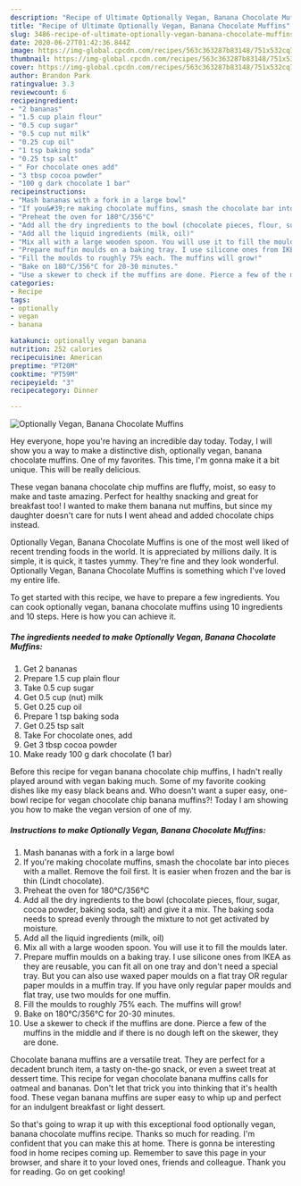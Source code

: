 ```yaml
---
description: "Recipe of Ultimate Optionally Vegan, Banana Chocolate Muffins"
title: "Recipe of Ultimate Optionally Vegan, Banana Chocolate Muffins"
slug: 3486-recipe-of-ultimate-optionally-vegan-banana-chocolate-muffins
date: 2020-06-27T01:42:36.844Z
image: https://img-global.cpcdn.com/recipes/563c363287b83148/751x532cq70/optionally-vegan-banana-chocolate-muffins-recipe-main-photo.jpg
thumbnail: https://img-global.cpcdn.com/recipes/563c363287b83148/751x532cq70/optionally-vegan-banana-chocolate-muffins-recipe-main-photo.jpg
cover: https://img-global.cpcdn.com/recipes/563c363287b83148/751x532cq70/optionally-vegan-banana-chocolate-muffins-recipe-main-photo.jpg
author: Brandon Park
ratingvalue: 3.3
reviewcount: 6
recipeingredient:
- "2 bananas"
- "1.5 cup plain flour"
- "0.5 cup sugar"
- "0.5 cup nut milk"
- "0.25 cup oil"
- "1 tsp baking soda"
- "0.25 tsp salt"
- " For chocolate ones add"
- "3 tbsp cocoa powder"
- "100 g dark chocolate 1 bar"
recipeinstructions:
- "Mash bananas with a fork in a large bowl"
- "If you&#39;re making chocolate muffins, smash the chocolate bar into pieces with a mallet. Remove the foil first. It is easier when frozen and the bar is thin (Lindt chocolate)."
- "Preheat the oven for 180°C/356°C"
- "Add all the dry ingredients to the bowl (chocolate pieces, flour, sugar, cocoa powder, baking soda, salt) and give it a mix. The baking soda needs to spread evenly through the mixture to not get activated by moisture."
- "Add all the liquid ingredients (milk, oil)"
- "Mix all with a large wooden spoon. You will use it to fill the moulds later."
- "Prepare muffin moulds on a baking tray. I use silicone ones from IKEA as they are reusable, you can fit all on one tray and don&#39;t need a special tray. But you can also use waxed paper moulds on a flat tray OR regular paper moulds in a muffin tray. If you have only regular paper moulds and flat tray, use two moulds for one muffin."
- "Fill the moulds to roughly 75% each. The muffins will grow!"
- "Bake on 180°C/356°C for 20-30 minutes."
- "Use a skewer to check if the muffins are done. Pierce a few of the muffins in the middle and if there is no dough left on the skewer, they are done."
categories:
- Recipe
tags:
- optionally
- vegan
- banana

katakunci: optionally vegan banana 
nutrition: 252 calories
recipecuisine: American
preptime: "PT20M"
cooktime: "PT59M"
recipeyield: "3"
recipecategory: Dinner

---
```



![Optionally Vegan, Banana Chocolate Muffins](https://img-global.cpcdn.com/recipes/563c363287b83148/751x532cq70/optionally-vegan-banana-chocolate-muffins-recipe-main-photo.jpg)

Hey everyone, hope you're having an incredible day today. Today, I will show you a way to make a distinctive dish, optionally vegan, banana chocolate muffins. One of my favorites. This time, I'm gonna make it a bit unique. This will be really delicious.

These vegan banana chocolate chip muffins are fluffy, moist, so easy to make and taste amazing. Perfect for healthy snacking and great for breakfast too! I wanted to make them banana nut muffins, but since my daughter doesn&#39;t care for nuts I went ahead and added chocolate chips instead.

Optionally Vegan, Banana Chocolate Muffins is one of the most well liked of recent trending foods in the world. It is appreciated by millions daily. It is simple, it is quick, it tastes yummy. They're fine and they look wonderful. Optionally Vegan, Banana Chocolate Muffins is something which I've loved my entire life.


To get started with this recipe, we have to prepare a few ingredients. You can cook optionally vegan, banana chocolate muffins using 10 ingredients and 10 steps. Here is how you can achieve it.

<!--inarticleads1-->

##### The ingredients needed to make Optionally Vegan, Banana Chocolate Muffins:

1. Get 2 bananas
1. Prepare 1.5 cup plain flour
1. Take 0.5 cup sugar
1. Get 0.5 cup (nut) milk
1. Get 0.25 cup oil
1. Prepare 1 tsp baking soda
1. Get 0.25 tsp salt
1. Take  For chocolate ones, add
1. Get 3 tbsp cocoa powder
1. Make ready 100 g dark chocolate (1 bar)


Before this recipe for vegan banana chocolate chip muffins, I hadn&#39;t really played around with vegan baking much. Some of my favorite cooking dishes like my easy black beans and. Who doesn&#39;t want a super easy, one-bowl recipe for vegan chocolate chip banana muffins?! Today I am showing you how to make the vegan version of one of my. 

<!--inarticleads2-->

##### Instructions to make Optionally Vegan, Banana Chocolate Muffins:

1. Mash bananas with a fork in a large bowl
1. If you&#39;re making chocolate muffins, smash the chocolate bar into pieces with a mallet. Remove the foil first. It is easier when frozen and the bar is thin (Lindt chocolate).
1. Preheat the oven for 180°C/356°C
1. Add all the dry ingredients to the bowl (chocolate pieces, flour, sugar, cocoa powder, baking soda, salt) and give it a mix. The baking soda needs to spread evenly through the mixture to not get activated by moisture.
1. Add all the liquid ingredients (milk, oil)
1. Mix all with a large wooden spoon. You will use it to fill the moulds later.
1. Prepare muffin moulds on a baking tray. I use silicone ones from IKEA as they are reusable, you can fit all on one tray and don&#39;t need a special tray. But you can also use waxed paper moulds on a flat tray OR regular paper moulds in a muffin tray. If you have only regular paper moulds and flat tray, use two moulds for one muffin.
1. Fill the moulds to roughly 75% each. The muffins will grow!
1. Bake on 180°C/356°C for 20-30 minutes.
1. Use a skewer to check if the muffins are done. Pierce a few of the muffins in the middle and if there is no dough left on the skewer, they are done.


Chocolate banana muffins are a versatile treat. They are perfect for a decadent brunch item, a tasty on-the-go snack, or even a sweet treat at dessert time. This recipe for vegan chocolate banana muffins calls for oatmeal and bananas. Don&#39;t let that trick you into thinking that it&#39;s health food. These vegan banana muffins are super easy to whip up and perfect for an indulgent breakfast or light dessert. 

So that's going to wrap it up with this exceptional food optionally vegan, banana chocolate muffins recipe. Thanks so much for reading. I'm confident that you can make this at home. There is gonna be interesting food in home recipes coming up. Remember to save this page in your browser, and share it to your loved ones, friends and colleague. Thank you for reading. Go on get cooking!
